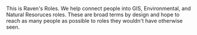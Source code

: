 This is Raven's Roles. We help connect people into GIS, Environmental, and Natural Resoruces roles. 
These are broad terms by design and hope to reach as many people as possible to roles they wouldn't have otherwise seen. 
